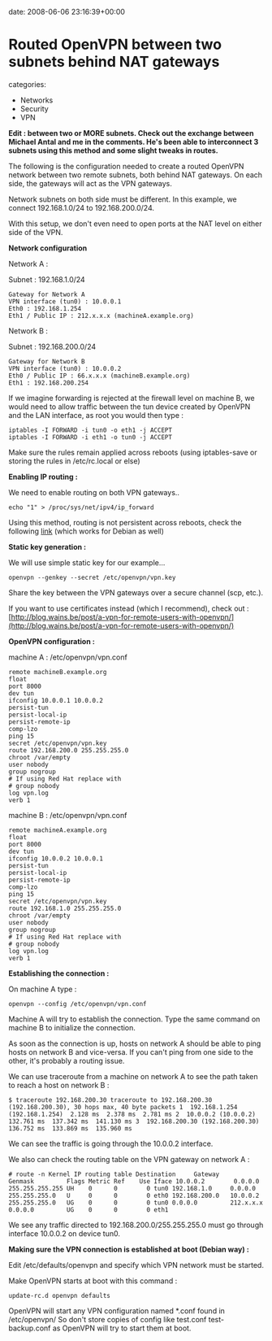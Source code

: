 


date: 2008-06-06 23:16:39+00:00


# Routed OpenVPN between two subnets behind NAT gateways

categories:
- Networks
- Security
- VPN


**Edit : between two or MORE subnets. Check out the exchange between Michael Antal and me in the comments. He's been able to interconnect 3 subnets using this method and some slight tweaks in routes.**

The following is the configuration needed to create a routed OpenVPN network between two remote subnets, both behind NAT gateways. On each side, the gateways will act as the VPN gateways.

Network subnets on both side must be different. In this example, we connect 192.168.1.0/24 to 192.168.200.0/24.

With this setup, we don't even need to open ports at the NAT level on either side of the VPN.


**Network configuration**

Network A :

Subnet : 192.168.1.0/24

	Gateway for Network A
	VPN interface (tun0) : 10.0.0.1
	Eth0 : 192.168.1.254
	Eth1 / Public IP : 212.x.x.x (machineA.example.org)


Network B :

Subnet : 192.168.200.0/24

	Gateway for Network B
	VPN interface (tun0) : 10.0.0.2
	Eth0 / Public IP : 66.x.x.x (machineB.example.org)
	Eth1 : 192.168.200.254


If we imagine forwarding is rejected at the firewall level on machine B, we would need to allow traffic between the tun device created by OpenVPN and the LAN interface, as root you would then type :

	iptables -I FORWARD -i tun0 -o eth1 -j ACCEPT
	iptables -I FORWARD -i eth1 -o tun0 -j ACCEPT

Make sure the rules remain applied across reboots (using iptables-save or storing the rules in /etc/rc.local or else)



**Enabling IP routing :**

We need to enable routing on both VPN gateways..

	echo "1" > /proc/sys/net/ipv4/ip_forward

Using this method, routing is not persistent across reboots, check the following [link](https://blog.wains.be/2006/2006-06-06-enable-ip-forward-under-rhelcentos.md) (which works for Debian as well)



**Static key generation :**

We will use simple static key for our example...

`openvpn --genkey --secret /etc/openvpn/vpn.key`

Share the key between the VPN gateways over a secure channel (scp, etc.).

If you want to use certificates instead (which I recommend), check out : [http://blog.wains.be/post/a-vpn-for-remote-users-with-openvpn/](http://blog.wains.be/post/a-vpn-for-remote-users-with-openvpn/)



**OpenVPN configuration :**

machine A : /etc/openvpn/vpn.conf

	remote machineB.example.org
	float
	port 8000
	dev tun 
	ifconfig 10.0.0.1 10.0.0.2 
	persist-tun 
	persist-local-ip 
	persist-remote-ip 
	comp-lzo 
	ping 15
	secret /etc/openvpn/vpn.key 
	route 192.168.200.0 255.255.255.0
	chroot /var/empty
	user nobody
	group nogroup
	# If using Red Hat replace with
	# group nobody 
	log vpn.log
	verb 1



machine B : /etc/openvpn/vpn.conf

	remote machineA.example.org 
	float 
	port 8000
	dev tun 
	ifconfig 10.0.0.2 10.0.0.1
	persist-tun
	persist-local-ip
	persist-remote-ip
	comp-lzo
	ping 15
	secret /etc/openvpn/vpn.key
	route 192.168.1.0 255.255.255.0
	chroot /var/empty 
	user nobody
	group nogroup
	# If using Red Hat replace with
	# group nobody 
	log vpn.log
	verb 1



**Establishing the connection :**

On machine A type :

`openvpn --config /etc/openvpn/vpn.conf`

Machine A will try to establish the connection. Type the same command on machine B to initialize the connection.

As soon as the connection is up, hosts on network A should be able to ping hosts on network B and vice-versa. If you can't ping from one side to the other, it's probably a routing issue.

We can use traceroute from a machine on network A to see the path taken to reach a host on network B :

`$ traceroute 192.168.200.30
traceroute to 192.168.200.30 (192.168.200.30), 30 hops max, 40 byte packets
 1  192.168.1.254 (192.168.1.254)  2.128 ms  2.378 ms  2.781 ms
 2  10.0.0.2 (10.0.0.2)  132.761 ms  137.342 ms  141.130 ms
 3  192.168.200.30 (192.168.200.30)  136.752 ms  133.869 ms  135.960 ms`

We can see the traffic is going through the 10.0.0.2 interface.

We also can check the routing table on the VPN gateway on network A :

`# route -n
Kernel IP routing table
Destination     Gateway         Genmask         Flags Metric Ref    Use Iface
10.0.0.2        0.0.0.0         255.255.255.255 UH    0      0        0 tun0
192.168.1.0     0.0.0.0         255.255.255.0   U     0      0        0 eth0
192.168.200.0   10.0.0.2        255.255.255.0   UG    0      0        0 tun0
0.0.0.0         212.x.x.x   0.0.0.0         UG    0      0        0 eth1`

We see any traffic directed to 192.168.200.0/255.255.255.0 must go through interface 10.0.0.2 on device tun0.

**Making sure the VPN connection is established at boot (Debian way) :**

Edit /etc/defaults/openvpn and specify which VPN network must be started.

Make OpenVPN starts at boot with this command : 

`update-rc.d openvpn defaults`

OpenVPN will start any VPN configuration named *.conf found in /etc/openvpn/
So don't store copies of config like test.conf test-backup.conf as OpenVPN will try to start them at boot.
